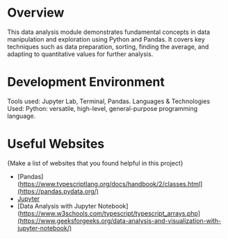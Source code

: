 # Overview

This data analysis module demonstrates fundamental concepts in data manipulation and exploration using Python and Pandas. 
It covers key techniques such as data preparation, sorting, finding the average, and adapting to quantitative values for further analysis.

# Development Environment

Tools used: Jupyter Lab, Terminal, Pandas.
Languages & Technologies Used:
Python: versatile, high-level, general-purpose programming language.

# Useful Websites

{Make a list of websites that you found helpful in this project}
* [Pandas](https://www.typescriptlang.org/docs/handbook/2/classes.html](https://pandas.pydata.org/)
* [Jupyter](https://jupyter.org/)
* [Data Analysis with Jupyter Notebook](https://www.w3schools.com/typescript/typescript_arrays.php](https://www.geeksforgeeks.org/data-analysis-and-visualization-with-jupyter-notebook/)
